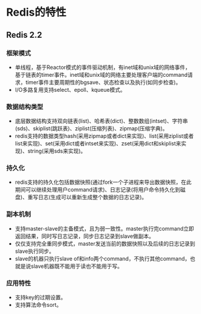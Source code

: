 # Redis的特性

## Redis 2.2

### 框架模式
+ 单线程，基于Reactor模式的事件驱动机制，有inet域和unix域的网络事件，基于链表的timer事件。inet域和unix域的网络主要处理客户端的command请求，timer事件主要周期性的bgsave、状态检查以及执行(如同步检查)。
+ I/O多路复用支持select、epoll、kqueue模式。

### 数据结构类型
+ 底层数据结构支持双向链表(list)、哈希表(dict)、整数数组(intset)、字符串(sds)、skiplist(跳跃表)、ziplist(压缩列表)、zipmap(压缩字典)。
+ redis支持的数据类型hash(采用zipmap或者dict来实现)、list(采用ziplist或者list来实现)、set(采用dict或者intset来实现)、zset(采用dict和skiplist来实现)、string(采用sds来实现)。

### 持久化
+ redis支持的持久化包括数据快照(通过fork一个子进程来导出数据快照，在此期间可以继续处理用户command请求)、日志记录(将用户命令持久化到磁盘)、重写日志(生成可以重新生成整个数据的日志记录)。

### 副本机制
+ 支持master-slave的主备模式，且为弱一致性。master执行完command立即返回结果，同时写日志记录，同步日志记录到slave做副本。
+ 仅仅支持完全重同步模式，master发送当前的数据快照以及后续的日志记录到slave执行同步。
+ slave的机器只执行slave of和info两个command，不执行其他command，也就是说slave机器既不能用于读也不能用于写。

### 应用特性
+ 支持key的过期设置。
+ 支持算法命令sort。